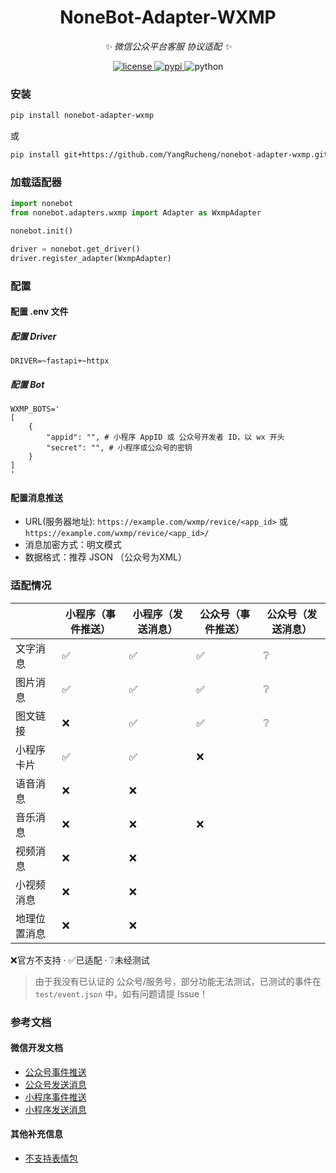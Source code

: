 <div align="center">

# NoneBot-Adapter-WXMP

_✨ 微信公众平台客服 协议适配 ✨_

</div>

<p align="center">
  <a href="https://raw.githubusercontent.com/YangRucheng/nonebot-adapter-wxmp/master/LICENSE">
    <img src="https://img.shields.io/github/license/YangRucheng/nonebot-adapter-wxmp" alt="license">
  </a>
  <a href="https://pypi.python.org/pypi/nonebot-adapter-wxmp">
    <img src="https://img.shields.io/pypi/v/nonebot-adapter-wxmp" alt="pypi">
  </a>
  <img src="https://img.shields.io/badge/python-3.10+-blue" alt="python">
</p>

### 安装

```bash
pip install nonebot-adapter-wxmp
```
或
```bash
pip install git+https://github.com/YangRucheng/nonebot-adapter-wxmp.git#egg=nonebot-adapter-wxmp
```

### 加载适配器

```python
import nonebot
from nonebot.adapters.wxmp import Adapter as WxmpAdapter

nonebot.init()

driver = nonebot.get_driver()
driver.register_adapter(WxmpAdapter)
```

### 配置

#### 配置 .env 文件

##### 配置 Driver

```dotenv
DRIVER=~fastapi+~httpx
```

##### 配置 Bot

```dotenv
WXMP_BOTS='
[
    {
        "appid": "", # 小程序 AppID 或 公众号开发者 ID，以 wx 开头
        "secret": "", # 小程序或公众号的密钥
    }
]
'
```

#### 配置消息推送

+ URL(服务器地址): `https://example.com/wxmp/revice/<app_id>` 或 `https://example.com/wxmp/revice/<app_id>/`  
+ 消息加密方式：明文模式  
+ 数据格式：推荐 JSON （公众号为XML）

### 适配情况

<div align="center">

|              | 小程序（事件推送） | 小程序（发送消息） | 公众号（事件推送） | 公众号（发送消息） |
| ------------ | ------------------ | ------------------ | ------------------ | ------------------ |
| 文字消息     | ✅                  | ✅                  | ✅                  | ❔                  |
| 图片消息     | ✅                  | ✅                  | ✅                  | ❔                  |
| 图文链接     | ❌                  | ✅                  | ✅                  | ❔                  |
| 小程序卡片   | ✅                  | ✅                  | ❌                  |                    |
| 语音消息     | ❌                  | ❌                  |                    |                    |
| 音乐消息     | ❌                  | ❌                  | ❌                  |                    |
| 视频消息     | ❌                  | ❌                  |                    |                    |
| 小视频消息   | ❌                  | ❌                  |                    |                    |
| 地理位置消息 | ❌                  | ❌                  |                    |                    |

</div>

❌官方不支持 · ✅已适配 · ❔未经测试

> 由于我没有已认证的 公众号/服务号，部分功能无法测试，已测试的事件在 `test/event.json` 中，如有问题请提 Issue！

### 参考文档

#### 微信开发文档

+ [公众号事件推送](https://developers.weixin.qq.com/doc/offiaccount/Message_Management/Receiving_standard_messages.html)
+ [公众号发送消息](https://developers.weixin.qq.com/doc/offiaccount/Message_Management/Service_Center_messages.html#客服接口-发消息)
+ [小程序事件推送]()
+ [小程序发送消息](https://developers.weixin.qq.com/miniprogram/dev/OpenApiDoc/kf-mgnt/kf-message/sendCustomMessage.html)

#### 其他补充信息

+ [不支持表情包](https://developers.weixin.qq.com/community/develop/doc/00000ee4eb8190937f227559f66c00)